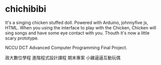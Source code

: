 # chichibibi
It's a singing chicken stuffed doll.
Powered with Arduino, johnnyfive js, HTML.
When you using the interface to play with the Chicken, Chicken will sing songs and have some eye contact with you.
Thouth it's now a little scary prototype.


NCCU DCT Advanced Computer Programming Final Project.

政大數位學程 進階程式設計課程 期末專案
小雞逼逼互動玩偶
